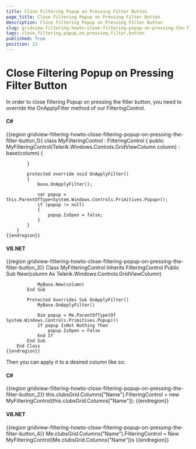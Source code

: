 ```yaml
---
title: Close Filtering Popup on Pressing Filter Button
page_title: Close Filtering Popup on Pressing Filter Button
description: Close Filtering Popup on Pressing Filter Button
slug: gridview-filtering-howto-close-filtering-popup-on-pressing-the-filter-button
tags: close,filtering,popup,on,pressing,filter,button
published: True
position: 22
---
```


# Close Filtering Popup on Pressing Filter Button



In order to close filtering Popup on pressing the fitler button, you need to override the OnApplyFilter method of our FilteringControl.

#### __C#__

{{region gridview-filtering-howto-close-filtering-popup-on-pressing-the-filter-button_1}}
	    class MyFilteringControl : FilteringControl
	    {
	        public MyFilteringControl(Telerik.Windows.Controls.GridViewColumn column) : base(column)
	        {         
	
	        }        
	       
	        protected override void OnApplyFilter()
	        {
	            base.OnApplyFilter();
	
	            var popup = this.ParentOfType<System.Windows.Controls.Primitives.Popup>();
	            if (popup != null)
	            {
	                popup.IsOpen = false;
	            }           
	        }
	    }
	{{endregion}}



#### __VB.NET__

{{region gridview-filtering-howto-close-filtering-popup-on-pressing-the-filter-button_3}}
	    Class MyFilteringControl
	        Inherits FilteringControl
	        Public Sub New(column As Telerik.Windows.Controls.GridViewColumn)
	
	            MyBase.New(column)
	        End Sub
	
	        Protected Overrides Sub OnApplyFilter()
	            MyBase.OnApplyFilter()
	
	            Dim popup = Me.ParentOfType(Of System.Windows.Controls.Primitives.Popup)()
	            If popup IsNot Nothing Then
	                popup.IsOpen = False
	            End If
	        End Sub
	    End Class
	{{endregion}}



Then you can apply it to a desired column like so:

#### __C#__

{{region gridview-filtering-howto-close-filtering-popup-on-pressing-the-filter-button_2}}
	     this.clubsGrid.Columns["Name"].FilteringControl = new MyFilteringControl(this.clubsGrid.Columns["Name"]);
	{{endregion}}



#### __VB.NET__

{{region gridview-filtering-howto-close-filtering-popup-on-pressing-the-filter-button_4}}
	   Me.clubsGrid.Columns("Name").FilteringControl = New MyFilteringControl(Me.clubsGrid.Columns("Name"))s
	{{endregion}}


